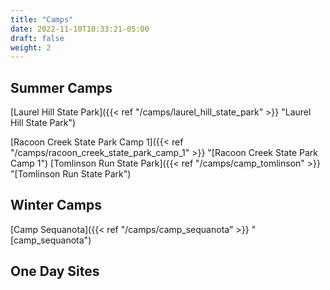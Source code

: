 ```yaml
---
title: "Camps"
date: 2022-11-10T10:33:21-05:00
draft: false
weight: 2
---
```

## Summer Camps

[Laurel  Hill  State  Park]({{< ref "/camps/laurel_hill_state_park" >}} "Laurel  Hill  State  Park")

[Racoon Creek State Park Camp 1]({{< ref "/camps/racoon_creek_state_park_camp_1" >}} "[Racoon Creek State Park Camp 1")
[Tomlinson Run State Park]({{< ref "/camps/camp_tomlinson" >}} "[Tomlinson Run State Park")

## Winter Camps
[Camp Sequanota]({{< ref "/camps/camp_sequanota" >}} "[camp_sequanota")

## One Day Sites